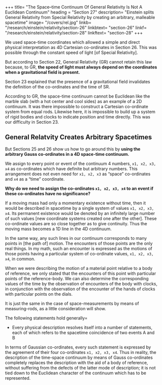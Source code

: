 +++
title=  "The Space–time Continuum Of General Relativity Is Not A Euclidean Continuum"
heading =  "Section 27"
description=  "Einstein splits General Relativity from Special Relativity by creating an arbitrary, malleable spacetime"
image=  "/covers/rel.jpg"
linkb=  "/research/einstein/relativity/section-26"
linkbtext=  "section-26"
linkf=  "/research/einstein/relativity/section-28"
linkftext=  "section-28"
+++ 

<!-- In Part 1, --> We used space-time coordinates which allowed a simple and direct physical interpretation as 4D Cartesian co-ordinates in Section 26. This was possible through the <!-- law of the --> constant speed <!-- of the velocity --> of light [of Special Relativity]. 

But according to Section 22, General Relativity (GR) cannot retain this law because, to GR, **the speed of light must always depend on the coordinates when a gravitational field is present.**

Section 23 explained that the presence of a gravitational field invalidates the definition of the co-ordinates and the time of SR.

According to GR, the space-time continuum cannot be Euclidean like the marble slab (with a hot center and cool sides) <!-- . local variations of temperature --> as an example of a 2D continuum. It was there impossible to construct a Cartesian co-ordinate system from equal rods. Likewise here, it is impossible to build up a system<!--  (reference-body) --> of rigid bodies and clocks to <!-- , which shall be of such a nature that measuring-rods and clocks, arranged rigidly with respect to one another, shall --> indicate position and time directly. This was our difficulty in Section 23.


## General Relatvity Creates Arbitrary Spacetimes

But Sections 25 and 26 show us how to go around this by **using the arbitrary Gauss co-ordinates in a 4D space-time continuum.** 

We assign to every point or event of the continuum 4 numbers, `x1, x2, x3, x4` as co-ordinates which have definite but arbitrary numbers. This arrangement does not even need for `x1, x2, x3` as “space” co-ordinates and `x4` as a “time” coordinate.

**Why do we need to assign the co-ordinates `x1, x2, x3, x4` to an event if these co-ordinates have no significance?** 

If a moving mass had only a momentary existence without time, then it would be described in spacetime by a single system of values `x1, x2, x3, x4`. Its permanent existence would be denoted <!-- must be characterised --> by an infinitely large number of such <!-- systems of --> values [new coordinate systems created one after the other]. These co-ordinate values are so close together as to give continuity. Thus the moving mass becomes a 1D line in the 4D continuum. 

In the same way, any such lines in our continuum corresponds to many points in [the path of] motion. The encounters of those points are the only real things. <!-- only statements having regard to these points which can claim a physical existence are in reality the statements about their encounters.  --> In my math, such an encounter is expressed as <!-- in the fact that the two lines which represent --> the motions of those points <!-- in question --> having a particular system of co-ordinate values, `x1, x2, x3, x4`, in common.

<!-- In reality, such encounters constitute the only actual evidence of a time-space nature with which we meet in physical statements. -->

When we were describing the motion of a material point relative to a body of reference, we only stated that the encounters of this point with particular points of the reference-body. We can also determine the corresponding values of the time by the observation of encounters of the body with clocks, in conjunction with the observation of the encounter of the hands of clocks with particular points on the dials. 

It is just the same in the case of space-measurements by means of measuring-rods, as a little consideration will show. 

The following statements hold generally=  

- Every physical description resolves itself into a number of statements, each of which refers to the spacetime coincidence of two events A and B

In terms of Gaussian co-ordinates, every such statement is expressed by the agreement of their four co-ordinates `x1, x2, x3, x4`. Thus in reality, the description of the time-space continuum by means of Gauss co-ordinates completely replaces the description with the aid of a body of reference, without suffering from the defects of the latter mode of description; it is not tied down to the Euclidean character of the continuum which has to be represented.